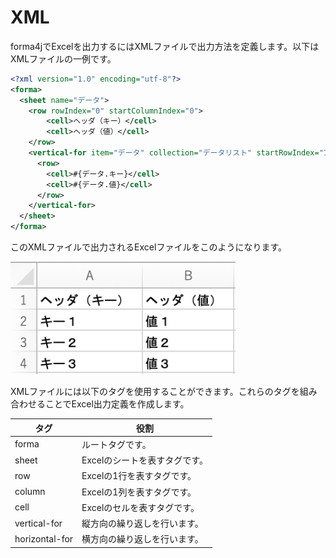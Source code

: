 # XML

forma4jでExcelを出力するにはXMLファイルで出力方法を定義します。以下はXMLファイルの一例です。

```xml
<?xml version="1.0" encoding="utf-8"?>
<forma>
  <sheet name="データ">
    <row rowIndex="0" startColumnIndex="0">
        <cell>ヘッダ（キー）</cell>
        <cell>ヘッダ（値）</cell>
    </row>
    <vertical-for item="データ" collection="データリスト" startRowIndex="1" startColumnIndex="0">
      <row>
        <cell>#{データ.キー}</cell>
        <cell>#{データ.値}</cell>
      </row>
    </vertical-for>
  </sheet>
</forma>
```

このXMLファイルで出力されるExcelファイルをこのようになります。

![Excel](image/writer-xml-1.svg)

XMLファイルには以下のタグを使用することができます。これらのタグを組み合わせることでExcel出力定義を作成します。

| タグ | 役割 |
| --- | --- |
| forma | ルートタグです。 |
| sheet | Excelのシートを表すタグです。 |
| row | Excelの1行を表すタグです。 |
| column | Excelの1列を表すタグです。 |
| cell | Excelのセルを表すタグです。 |
| vertical-for | 縦方向の繰り返しを行います。 |
| horizontal-for | 横方向の繰り返しを行います。 |
